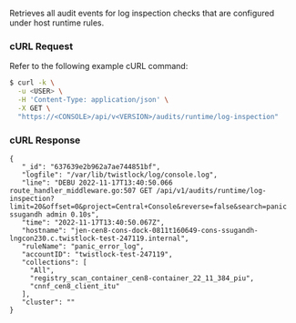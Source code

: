 Retrieves all audit events for log inspection checks that are configured under host runtime rules.

### cURL Request

Refer to the following example cURL command:

```bash
$ curl -k \
  -u <USER> \
  -H 'Content-Type: application/json' \
  -X GET \
  "https://<CONSOLE>/api/v<VERSION>/audits/runtime/log-inspection"
```

### cURL Response

```
{
   "_id": "637639e2b962a7ae744851bf",
   "logfile": "/var/lib/twistlock/log/console.log",
   "line": "DEBU 2022-11-17T13:40:50.066 route_handler_middleware.go:507 GET /api/v1/audits/runtime/log-inspection?limit=20&offset=0&project=Central+Console&reverse=false&search=panic ssugandh admin 0.10s",
   "time": "2022-11-17T13:40:50.067Z",
   "hostname": "jen-cen8-cons-dock-0811t160649-cons-ssugandh-lngcon230.c.twistlock-test-247119.internal",
   "ruleName": "panic_error_log",
   "accountID": "twistlock-test-247119",
   "collections": [
     "All",
     "registry_scan_container_cen8-container_22_11_384_piu",
     "cnnf_cen8_client_itu"
   ],
   "cluster": ""
}

```